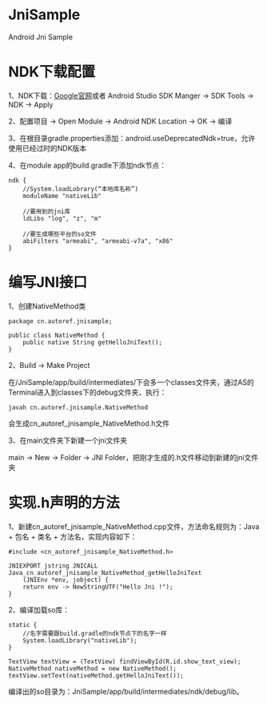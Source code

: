 # JniSample
Android Jni Sample

# NDK下载配置

1、NDK下载：[Google官网](https://developer.android.google.cn/ndk/downloads/index.html)或者
Android Studio SDK Manger -> SDK Tools -> NDK -> Apply

2、配置项目 -> Open Module -> Android NDK Location -> OK -> 编译

3、在根目录gradle.properties添加：android.useDeprecatedNdk=true，允许使用已经过时的NDK版本

4、在module app的build.gradle下添加ndk节点：

    ndk {
        //System.loadLobrary(“本地库名称”)
        moduleName "nativeLib"
  
        //要用到的jni库
        ldLibs "log", "z", "m"
    
        //要生成哪些平台的so文件
        abiFilters "armeabi", "armeabi-v7a", "x86"
    }

# 编写JNI接口

1、创建NativeMethod类

    package cn.autoref.jnisample;
    
    public class NativeMethod {
        public native String getHelloJniText();
    }
    
2、Build -> Make Project

在/JniSample/app/build/intermediates/下会多一个classes文件夹，通过AS的Terminal进入到classes下的debug文件夹，执行：
    
    javah cn.autoref.jnisample.NativeMethod
    
会生成cn_autoref_jnisample_NativeMethod.h文件

3、在main文件夹下新建一个jni文件夹

main -> New -> Folder -> JNI Folder，把刚才生成的.h文件移动到新建的jni文件夹

# 实现.h声明的方法

1、新建cn_autoref_jnisample_NativeMethod.cpp文件，方法命名规则为：Java + 包名 + 类名 + 方法名，实现内容如下：

    #include <cn_autoref_jnisample_NativeMethod.h>

    JNIEXPORT jstring JNICALL Java_cn_autoref_jnisample_NativeMethod_getHelloJniText
        (JNIEnv *env, jobject) {
        return env -> NewStringUTF("Hello Jni !");
    }
    
2、编译加载so库：

    static {
        //名字需要跟build.gradle的ndk节点下的名字一样
        System.loadLibrary("nativeLib");
    }

    TextView textView = (TextView) findViewById(R.id.show_text_view);
    NativeMethod nativeMethod = new NativeMethod();
    textView.setText(nativeMethod.getHelloJniText());
    
编译出的so目录为：JniSample/app/build/intermediates/ndk/debug/lib。
    




